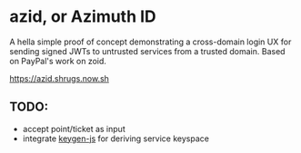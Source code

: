 # azid, or Azimuth ID

A hella simple proof of concept demonstrating a cross-domain login UX for sending signed JWTs to untrusted services from a trusted domain.
Based on PayPal's work on zoid.

https://azid.shrugs.now.sh

## TODO:

- accept point/ticket as input
- integrate [keygen-js](https://github.com/urbit/keygen-js) for deriving service keyspace
